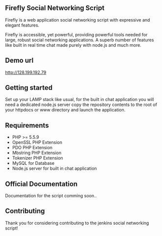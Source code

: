 ## Firefly Social Networking Script

Firefly is a web application social networking script with expressive and elegant features.

Firefly is accessible, yet powerful, providing powerful tools needed for large, robust social networking applications. A superb number of features like built in real time chat made purely with node.js and much more.

## Demo url
http://128.199.192.79

## Getting started
Set up your LAMP stack like usual, for the built in chat application you will need a dedicated node.js server 
copy the repository contents to the root of your httpdocs or www directory and launch the application.

## Requirements

* PHP >= 5.5.9
* OpenSSL PHP Extension
* PDO PHP Extension
* Mbstring PHP Extension
* Tokenizer PHP Extension
* MySQL for Database
* Node.js server for built in chat application 

## Official Documentation

Documentation for the script comming soon..

## Contributing

Thank you for considering contributing to the jenkins social networking script!

